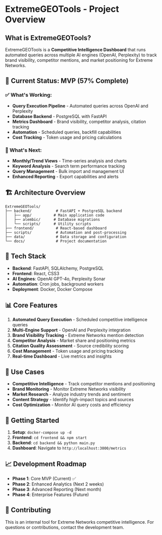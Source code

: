 # ExtremeGEOTools - Project Overview

## What is ExtremeGEOTools?

ExtremeGEOTools is a **Competitive Intelligence Dashboard** that runs automated queries across multiple AI engines (OpenAI, Perplexity) to track brand visibility, competitor mentions, and market positioning for Extreme Networks.

## 🎯 **Current Status: MVP (57% Complete)**

### **✅ What's Working:**
- **Query Execution Pipeline** - Automated queries across OpenAI and Perplexity
- **Database Backend** - PostgreSQL with FastAPI
- **Metrics Dashboard** - Brand visibility, competitor analysis, citation tracking
- **Automation** - Scheduled queries, backfill capabilities
- **Cost Tracking** - Token usage and pricing calculations

### **🚧 What's Next:**
- **Monthly/Trend Views** - Time-series analysis and charts
- **Keyword Analysis** - Search term performance tracking
- **Query Management** - Bulk import and management UI
- **Enhanced Reporting** - Export capabilities and alerts

## 🏗️ **Architecture Overview**

```
ExtremeGEOTools/
├── backend/           # FastAPI + PostgreSQL backend
│   ├── app/          # Main application code
│   ├── alembic/      # Database migrations
│   └── scripts/      # Utility scripts
├── frontend/          # React-based dashboard
├── scripts/           # Automation and post-processing
├── data/              # Data storage and configuration
└── docs/              # Project documentation
```

## 🔧 **Tech Stack**

- **Backend**: FastAPI, SQLAlchemy, PostgreSQL
- **Frontend**: React, CSS3
- **AI Engines**: OpenAI GPT-4o, Perplexity Sonar
- **Automation**: Cron jobs, background workers
- **Deployment**: Docker, Docker Compose

## 📊 **Core Features**

1. **Automated Query Execution** - Scheduled competitive intelligence queries
2. **Multi-Engine Support** - OpenAI and Perplexity integration
3. **Brand Visibility Tracking** - Extreme Networks mention detection
4. **Competitor Analysis** - Market share and positioning metrics
5. **Citation Quality Assessment** - Source credibility scoring
6. **Cost Management** - Token usage and pricing tracking
7. **Real-time Dashboard** - Live metrics and insights

## 🎯 **Use Cases**

- **Competitive Intelligence** - Track competitor mentions and positioning
- **Brand Monitoring** - Monitor Extreme Networks visibility
- **Market Research** - Analyze industry trends and sentiment
- **Content Strategy** - Identify high-impact topics and sources
- **Cost Optimization** - Monitor AI query costs and efficiency

## 🚀 **Getting Started**

1. **Setup**: `docker-compose up -d`
2. **Frontend**: `cd frontend && npm start`
3. **Backend**: `cd backend && python main.py`
4. **Dashboard**: Navigate to `http://localhost:3000/metrics`

## 📈 **Development Roadmap**

- **Phase 1**: Core MVP (Current) ✅
- **Phase 2**: Enhanced Analytics (Next 2 weeks)
- **Phase 3**: Advanced Reporting (Next month)
- **Phase 4**: Enterprise Features (Future)

## 🤝 **Contributing**

This is an internal tool for Extreme Networks competitive intelligence. For questions or contributions, contact the development team.
